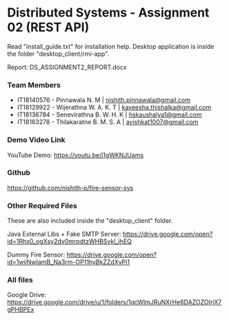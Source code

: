 # Distributed Systems - Assignment 02 (REST API) #

Read "install_guide.txt" for installation help. Desktop application is inside the folder "desktop_client/rmi-app". 

Report: DS_ASSIGNMENT2_REPORT.docx

### Team Members ###

- IT18140576 - Pinnawala N. M | nishith.pinnawala@gmail.com
- IT18129922 - Wijerathna W. A. K. T | kaveesha.thishalka@gmail.com
- IT18136784 - Senevirathna B. W. H. K | hskaushalya1@gmail.com
- IT18163278 - Thilakaratne B. M. S. A | avishkat1007@gmail.com

### Demo Video Link ###

YouTube Demo: https://youtu.be/j1gWKNJUams

### Github ###

https://github.com/nishith-p/fire-sensor-sys

### Other Required Files ### 

These are also included inside the "desktop_client" folder. 

Java External Libs + Fake SMTP Server: https://drive.google.com/open?id=1Rhx0_ogXsy2dv0mrpdtzWHBSvkl_ihEQ

Dummy Fire Sensor: https://drive.google.com/open?id=1wiiNwIamB_Na3rm-OP11hyBkZZdXyPi1

### All files ###

Google Drive: https://drive.google.com/drive/u/1/folders/1qcWlmJRuNXrHe6DAZOZOIrjX7gPHBPEx

